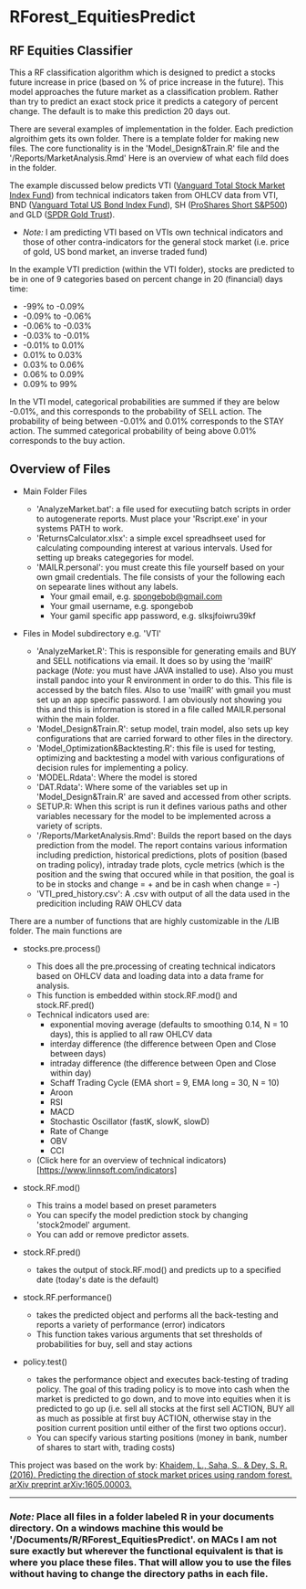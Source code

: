 # RForest_EquitiesPredict
RF Equities Classifier
------
This a RF classification algorithm which is designed to predict a stocks future increase in price (based on % of price increase in the future). This model approaches the future market as a classification problem. Rather than try to predict an exact stock price it predicts a category of percent change. The default is to make this prediction 20 days out.

There are several examples of implementation in the folder. Each prediction algroithim gets its own folder. There is a template folder for making new files. The core functionality is in the 'Model_Design&Train.R' file and the '/Reports/MarketAnalysis.Rmd' Here is an overview of what each fild does in the folder.  

The example discussed below predicts VTI ([Vanguard Total Stock Market Index Fund](https://finance.google.com/finance?q=VTI&ei=NlrpWeD3IYb3jAGCi5ewCg)) from technical indicators taken from OHLCV data from VTI, BND ([Vanguard Total US Bond Index Fund](https://finance.google.com/finance?q=BND&ei=c1rpWaH9NIvNjAGE2YjQBw)), SH ([ProShares Short S&P500](https://finance.google.com/finance?q=SH&ei=eFrpWenXD4PG2AbAqYfACw)) and GLD ([SPDR Gold Trust](https://finance.google.com/finance?q=GLD&ei=o1rpWZiGJYOVjAGS3pegCQ)). 
 + _Note:_ I am predicting VTI based on VTIs own technical indicators and those of other contra-indicators for the general stock market (i.e. price of gold, US bond market, an inverse traded fund)

 In the example VTI prediction (within the VTI folder), stocks are predicted to be in one of 9 categories based on percent change in 20 (financial) days time:
 + -99% to -0.09%
 + -0.09% to -0.06%
 + -0.06% to -0.03%
 + -0.03% to -0.01% 
 + -0.01% to  0.01%
 +  0.01% to  0.03% 
 +  0.03% to  0.06%
 +  0.06% to  0.09%
 +  0.09% to  99%

 In the VTI model, categorical probabilities are summed if they are below -0.01%, and this corresponds to the probability of SELL action. The probability of being between -0.01% and 0.01% corresponds to the STAY action. The summed categorical probability of being above 0.01% corresponds to the buy action.

## Overview of Files
+ Main Folder Files
	+ 'AnalyzeMarket.bat': a file used for executiing batch scripts in order to autogenerate reports. Must place your 'Rscript.exe' in  your systems PATH to work. 
	+ 'ReturnsCalculator.xlsx': a simple excel spreadhseet used for calculating compounding interest at various intervals. Used for setting up breaks categegories for model.
	+ 'MAILR.personal': you must create this file yourself based on your own gmail credentials. The file consists of your the following each on sepearate lines without any labels.
		+ Your gmail email, e.g. spongebob@gmail.com
		+ Your gmail username, e.g. spongebob
		+ Your gamil specific app password, e.g. slksjfoiwru39kf

+ Files in Model subdirectory e.g. 'VTI'
	+ 'AnalyzeMarket.R': This is responsible for generating emails and BUY and SELL notifications via email. It does so by using the 'mailR' package (_Note:_ you must have JAVA installed to use). Also you must install pandoc into your R environment in order to do this. This file is accessed by the batch files. Also to use 'mailR' with gmail you must set up an app specific password. I am obviously not showing you this and this is information is stored in a file called MAILR.personal within the main folder.
	+ 'Model_Design&Train.R': setup model, train model, also sets up key configurations that are carried forward to other files in the directory.
	+ 'Model_Optimization&Backtesting.R': this file is used for testing, optimizing and backtesting a model with various configurations of decision rules for implementing a policy.
	+ 'MODEL.Rdata': Where the model is stored
	+ 'DAT.Rdata': Where some of the variables set up in 'Model_Design&Train.R' are saved and accessed from other scripts.
	+  SETUP.R: When this script is run it defines various paths and other variables necessary for the model to be implemented across a variety of scripts.
	+ '/Reports/MarketAnalysis.Rmd': Builds the report based on the days prediction from the model. The report contains various information including prediction, historical predictions, plots of position (based on trading policy), intraday trade plots, cycle metrics (which is the position and the swing that occured while in that position, the goal is to be in stocks and change = + and be in cash when change = -)
	+ 'VTI_pred_history.csv': A .csv with output of all the data used in the predicition including RAW OHLCV data

There are a number of functions that are highly customizable in the /LIB folder. The main functions are 
+ stocks.pre.process()
	+ This does all the pre.processing of creating technical indicators based on OHLCV data and loading data into a data frame for analysis.
	+ This function is embedded within stock.RF.mod() and stock.RF.pred()
	+ Technical indicators used are: 
		+ exponential moving average (defaults to smoothing 0.14, N = 10 days), this is applied to all raw OHLCV data
		+ interday difference (the difference between Open and Close between days)
		+ intraday difference (the difference between Open and Close within day)
		+ Schaff Trading Cycle (EMA short = 9, EMA long = 30, N = 10)
		+ Aroon
		+ RSI
		+ MACD
		+ Stochastic Oscillator (fastK, slowK, slowD)
		+ Rate of Change
		+ OBV
		+ CCI
	+ (Click here for an overview of technical indicators)[https://www.linnsoft.com/indicators]

+ stock.RF.mod() 
	+ This trains a model based on preset parameters
	+ You can specify the model prediction stock by changing 'stock2model' argument.
	+ You can add or remove predictor assets.
+ stock.RF.pred()
	+ takes the output of stock.RF.mod() and predicts up to a specified date (today's date is the default)
+ stock.RF.performance()
	+ takes the predicted object and performs all the back-testing and reports a variety of performance (error) indicators
	+ This function takes various arguments that set thresholds of probabilities for buy, sell and stay actions
+ policy.test()
	+ takes the performance object and executes back-testing of trading policy. The goal of this trading policy is to move into cash when the market is predicted to go down, and to move into equities when it is predicted to go up (i.e. sell all stocks at the first sell ACTION, BUY all as much as possible at first buy ACTION, otherwise stay in the position current position until either of the first two options occur).
	+ You can specify various starting positions (money in bank, number of shares to start with, trading costs)

This project was based on the work by: [Khaidem, L., Saha, S., & Dey, S. R. (2016). Predicting the direction of stock market prices using random forest. arXiv preprint arXiv:1605.00003.](https://arxiv.org/abs/1605.00003)

------
### _Note:_ Place all files in a folder labeled R in your documents directory. On a windows machine this would be '/Documents/R/RForest_EquitiesPredict'. on MACs I am not sure exactly but wherever the functional equivalent is that is where you place these files. That will allow you to use the files without having to change the directory paths in each file.


